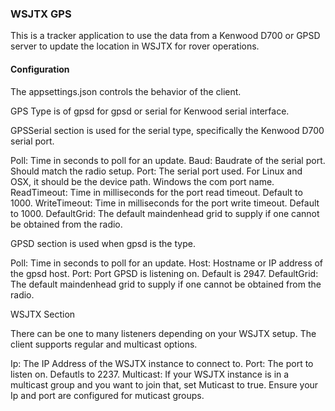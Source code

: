 ### WSJTX GPS 

This is a tracker application to use the data from a Kenwood D700 or GPSD server to update the location in WSJTX for rover operations.

#### Configuration

The appsettings.json controls the behavior of the client. 

GPS Type is of gpsd for gpsd or serial for Kenwood serial interface. 

GPSSerial section is used for the serial type, specifically the Kenwood D700 serial port.

Poll: Time in seconds to poll for an update.
Baud: Baudrate of the serial port. Should match the radio setup.
Port: The serial port used. For Linux and OSX, it should be the device path. Windows the com port name.
ReadTimeout: Time in milliseconds for the port read timeout. Default to 1000.
WriteTimeout: Time in milliseconds for the port write timeout. Default to 1000.
DefaultGrid: The default maindenhead grid to supply if one cannot be obtained from the radio.

GPSD section is used when gpsd is the type.

Poll: Time in seconds to poll for an update.
Host: Hostname or IP address of the gpsd host.
Port: Port GPSD is listening on. Default is 2947.
DefaultGrid: The default maindenhead grid to supply if one cannot be obtained from the radio.


WSJTX Section

There can be one to many listeners depending on your WSJTX setup. The client supports regular and multicast options.

Ip: The IP Address of the WSJTX instance to connect to.
Port: The port to listen on. Defautls to 2237.
Multicast: If your WSJTX instance is in a multicast group and you want to join that, set Muticast to true. Ensure your Ip and port are configured for muticast groups.



